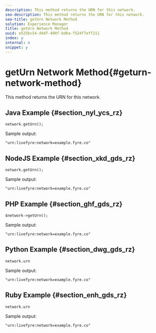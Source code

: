 ```yaml
---
description: This method returns the URN for this network.
seo-description: This method returns the URN for this network.
seo-title: getUrn Network Method
solution: Experience Manager
title: getUrn Network Method
uuid: e525bc54-d4df-490f-bd6a-f524f7eff211
index: y
internal: n
snippet: y
---
```


# getUrn Network Method{#geturn-network-method}

This method returns the URN for this network.

## Java Example {#section_nyl_ycs_rz}

```
network.getUrn(); 

```

Sample output:

```
"urn:livefyre:network=example.fyre.co" 

```

## NodeJS Example {#section_xkd_gds_rz}

```
network.getUrn(); 

```

Sample output:

```
"urn:livefyre:network=example.fyre.co" 

```

## PHP Example {#section_ghf_gds_rz}

```
$network->getUrn(); 

```

Sample output:

```
"urn:livefyre:network=example.fyre.co" 

```

## Python Example {#section_dwg_gds_rz}

```
network.urn 

```

Sample output:

```
"urn:livefyre:network=example.fyre.co" 

```

## Ruby Example {#section_enh_gds_rz}

```
network.urn 

```

Sample output:

```
"urn:livefyre:network=example.fyre.co" 

```


